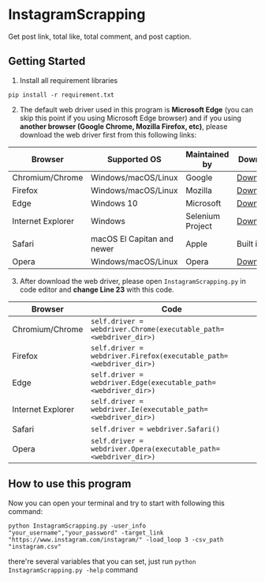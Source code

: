 # InstagramScrapping

Get post link, total like, total comment, and post caption.

## Getting Started
1. Install all requirement libraries 
```
pip install -r requirement.txt
```
2. The default web driver used in this program is **Microsoft Edge** (you can skip this point if you using Microsoft Edge browser) and if you using **another browser (Google Chrome, Mozilla Firefox, etc)**, please download the web driver first from this following links:

| Browser           | Supported OS               | Maintained by    | Download                                                                            | Issue Tracker |
|-------------------|----------------------------|------------------|-------------------------------------------------------------------------------------|---------------|
| Chromium/Chrome   | Windows/macOS/Linux        | Google           | [Downloads](https://chromedriver.storage.googleapis.com/index.html)                 | [Issues](https://bugs.chromium.org/p/chromedriver/issues/list)        |
| Firefox           | Windows/macOS/Linux        | Mozilla          | [Downloads](https://github.com/mozilla/geckodriver/releases)                        | [Issues](https://github.com/mozilla/geckodriver/issues)        |
| Edge              | Windows 10                 | Microsoft        | [Downloads](https://developer.microsoft.com/en-us/microsoft-edge/tools/webdriver/)  | [Issues](https://developer.microsoft.com/en-us/microsoft-edge/platform/issues/?page=1&q=webdriver)        |
| Internet Explorer | Windows                    | Selenium Project | [Downloads](https://selenium-release.storage.googleapis.com/index.html)             | [Issues](https://github.com/SeleniumHQ/selenium/labels/D-IE)        |
| Safari            | macOS El Capitan and newer | Apple            | Built in                                                                            | [Issues](https://bugreport.apple.com/logon)        |
| Opera             | Windows/macOS/Linux        | Opera            | [Downloads](https://github.com/operasoftware/operachromiumdriver/releases)          | [Issues](https://github.com/operasoftware/operachromiumdriver/issues)        |

3. After download the web driver, please open `InstagramScrapping.py` in code editor and **change Line 23** with this code. 

| Browser           | Code                                                               |
|-------------------|--------------------------------------------------------------------|
| Chromium/Chrome   | `self.driver = webdriver.Chrome(executable_path=<webdriver_dir>)`  |
| Firefox           | `self.driver = webdriver.Firefox(executable_path=<webdriver_dir>)` |
| Edge              | `self.driver = webdriver.Edge(executable_path=<webdriver_dir>)`    |
| Internet Explorer | `self.driver = webdriver.Ie(executable_path=<webdriver_dir>)`      |
| Safari            | `self.driver = webdriver.Safari()`                                 |
| Opera             | `self.driver = webdriver.Opera(executable_path=<webdriver_dir>)`   |

## How to use this program
Now you can open your terminal and try to start with following this command:
```
python InstagramScrapping.py -user_info "your_username","your_password" -target_link "https://www.instagram.com/instagram/" -load_loop 3 -csv_path "instagram.csv"
```
there're several variables that you can set, just run `python InstagramScrapping.py -help` command
